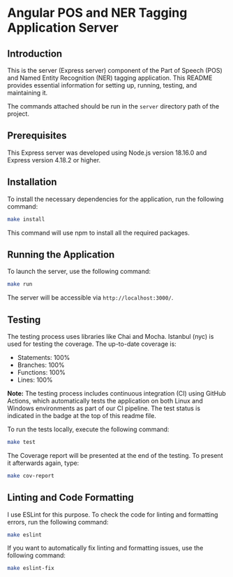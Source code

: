 
# Angular POS and NER Tagging Application Server

## Introduction

This is the server (Express server) component of the Part of Speech (POS) and Named Entity Recognition (NER) tagging application. This README provides essential information for setting up, running, testing, and maintaining it.

The commands attached should be run in the `server` directory path of the project.

## Prerequisites

This Express server was developed using Node.js version 18.16.0 and Express version 4.18.2 or higher.

## Installation

To install the necessary dependencies for the application, run the following command:

```bash
make install
```

This command will use npm to install all the required packages.

## Running the Application

To launch the server, use the following command:

```bash
make run
```

The server will be accessible via `http://localhost:3000/`.

## Testing

The testing process uses libraries like Chai and Mocha. Istanbul (nyc) is used for testing the coverage.
The up-to-date coverage is:

- Statements: 100%
- Branches: 100%
- Functions: 100%
- Lines: 100%

**Note:** The testing process includes continuous integration (CI) using GitHub Actions, which automatically tests the application on both Linux and Windows environments as part of our CI pipeline. The test status is indicated in the badge at the top of this readme file.

To run the tests locally, execute the following command:

```bash
make test
```

The Coverage report will be presented at the end of the testing. To present it afterwards again, type:

```bash
make cov-report
```

## Linting and Code Formatting

I use ESLint for this purpose. To check the code for linting and formatting errors, run the following command:

```bash
make eslint
```

If you want to automatically fix linting and formatting issues, use the following command:

```bash
make eslint-fix
```
